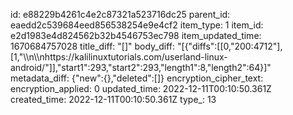 id: e88229b4261c4e2c87321a523716dc25
parent_id: eaedd2c539684eed856538254e9e4cf2
item_type: 1
item_id: e2d1983e4d824562b32b4546753ec798
item_updated_time: 1670684757028
title_diff: "[]"
body_diff: "[{\"diffs\":[[0,\"200:4712\"],[1,\"\\\n\\\nhttps://kalilinuxtutorials.com/userland-linux-android/\"]],\"start1\":293,\"start2\":293,\"length1\":8,\"length2\":64}]"
metadata_diff: {"new":{},"deleted":[]}
encryption_cipher_text: 
encryption_applied: 0
updated_time: 2022-12-11T00:10:50.361Z
created_time: 2022-12-11T00:10:50.361Z
type_: 13
